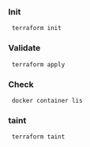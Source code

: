 ### Init

     terraform init

### Validate

     terraform apply


### Check

     docker container lis


### taint

     terraform taint
